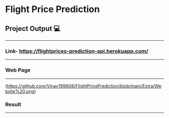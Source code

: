 # Flight Price Prediction

## Project Output :computer:
----------------------
### Link- https://flightprices-prediction-api.herokuapp.com/
-----------------------
### Web Page 
-----------------------
(https://github.com/Vinay199808/FlightPricePrediction/blob/main/Extra/Website%20.png)

### Result 
-----------------------
